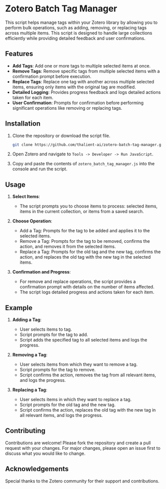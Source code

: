 # Zotero Batch Tag Manager

This script helps manage tags within your Zotero library by allowing you to perform bulk operations, such as adding, removing, or replacing tags across multiple items. This script is designed to handle large collections efficiently while providing detailed feedback and user confirmations.

## Features

- **Add Tags**: Add one or more tags to multiple selected items at once.
- **Remove Tags**: Remove specific tags from multiple selected items with a confirmation prompt before execution.
- **Replace Tags**: Replace one tag with another across multiple selected items, ensuring only items with the original tag are modified.
- **Detailed Logging**: Provides progress feedback and logs detailed actions taken for each item.
- **User Confirmation**: Prompts for confirmation before performing significant operations like removing or replacing tags.

## Installation

1. Clone the repository or download the script file.
   ```bash
   git clone https://github.com/thalient-ai/zotero-batch-tag-manager.git
   ```

2. Open Zotero and navigate to `Tools -> Developer -> Run JavaScript`.

3. Copy and paste the contents of `zotero_batch_tag_manager.js` into the console and run the script.

## Usage

1. **Select Items**:
   - The script prompts you to choose items to process: selected items, items in the current collection, or items from a saved search.

2. **Choose Operation**:
   - Add a Tag: Prompts for the tag to be added and applies it to the selected items.
   - Remove a Tag: Prompts for the tag to be removed, confirms the action, and removes it from the selected items.
   - Replace a Tag: Prompts for the old tag and the new tag, confirms the action, and replaces the old tag with the new tag in the selected items.

3. **Confirmation and Progress**:
   - For remove and replace operations, the script provides a confirmation prompt with details on the number of items affected.
   - The script logs detailed progress and actions taken for each item.

## Example

1. **Adding a Tag**:
   - User selects items to tag.
   - Script prompts for the tag to add.
   - Script adds the specified tag to all selected items and logs the progress.

2. **Removing a Tag**:
   - User selects items from which they want to remove a tag.
   - Script prompts for the tag to remove.
   - Script confirms the action, removes the tag from all relevant items, and logs the progress.

3. **Replacing a Tag**:
   - User selects items in which they want to replace a tag.
   - Script prompts for the old tag and the new tag.
   - Script confirms the action, replaces the old tag with the new tag in all relevant items, and logs the progress.

## Contributing

Contributions are welcome! Please fork the repository and create a pull request with your changes. For major changes, please open an issue first to discuss what you would like to change.

## Acknowledgements

Special thanks to the Zotero community for their support and contributions.